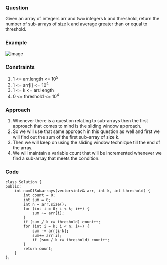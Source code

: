 **<h3>Question</h3>**

Given an array of integers arr and two integers k and threshold, return the number of sub-arrays of size k and average greater than or equal to threshold.

**<h3>Example</h3>**

![image](https://github.com/harshy1718/DSA-Fellowship-Problems/assets/129788726/5e4c9fd4-455d-43d3-aa9a-002895374dea)

**<h3>Constraints</h3>**

1. 1 <= arr.length <= 10<sup>5</sup>
1. 1 <= arr[i] <= 10<sup>4</sup>
2. 1 <= k <= arr.length
3. 0 <= threshold <= 10<sup>4</sup>

**<h3>Approach</h3>**

1. Whenever there is a question relating to sub-arrays then the first approach that comes to mind is the sliding window approach.
2. So we will use that same approach in this question as well and first we will find out the sum of the first sub-array of size k.
3. Then we will keep on using the sliding window technique till the end of the array.
4. We will maintain a variable count that will be incremented whenever we find a sub-array that meets the condition.

**<h3>Code</h3>**

```
class Solution {
public:
    int numOfSubarrays(vector<int>& arr, int k, int threshold) {
        int count = 0;
        int sum = 0;
        int n = arr.size();
        for (int i = 0; i < k; i++) {
            sum += arr[i];
        }
        if (sum / k >= threshold) count++;
        for (int i = k; i < n; i++) {
            sum -= arr[i-k];
            sum+= arr[i];
            if (sum / k >= threshold) count++;
        }
        return count;
    }
};

```
